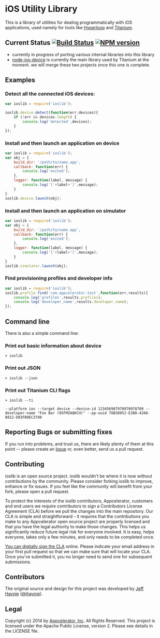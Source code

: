 iOS Utility Library 
===================

This is a library of utilities for dealing programmatically with iOS applications, used namely for tools like [Hyperloop](https://github.com/appcelerator/hyperloop) and [Titanium](https://github.com/appcelerator/titanium).

## Current Status [![Build Status](https://travis-ci.org/appcelerator/ioslib.svg?branch=master)](https://travis-ci.org/appcelerator/ioslib) [![NPM version](https://badge.fury.io/js/ioslib.svg)](http://badge.fury.io/js/ioslib)

- currently in progress of porting various internal libraries into this library
- [node-ios-device](https://github.com/appcelerator/node-ios-device) is currently the main library used by Titanium at the moment.  we will merge these two projects once this one is complete.

Examples
--------

### Detect all the connected iOS devices:

```javascript
var ioslib = require('ioslib');

ioslib.device.detect(function(err,devices){
	if (!err && devices.length) {
		console.log('detected',devices);
	}
});
```

### Install and then launch an application on device

```javascript
var ioslib = require('ioslib');
var obj = {
	build_dir: '/path/to/name.app',
	callback: function(err) {
		console.log('exited');
	},
	logger: function(label, message) {
		console.log('['+label+']',message);
	}
}
ioslib.device.launch(obj);
```

### Install and then launch an application on simulator

```javascript
var ioslib = require('ioslib');
var obj = {
	build_dir: '/path/to/name.app',
	callback: function(err) {
		console.log('exited');
	},
	logger: function(label, message) {
		console.log('['+label+']',message);
	}
}
ioslib.simulator.launch(obj);
```

### Find provisioning profiles and developer info

```javascript
var ioslib = require('ioslib');
ioslib.profile.find('com.appcelerator.test',function(err,results){
	console.log('profiles',results.profiles);
	console.log('developer_name',results.developer_name);
});
```

## Command line

There is also a simple command line:

### Print out basic information about device

```
> ioslib
```

### Print out JSON

```
> ioslib --json
```

### Print out Titanium CLI flags

```
> ioslib --ti

--platform ios --target device --device-id 123456987978978978789 --developer-name "Foo Bar (95FMZAQKCH)" --pp-uuid 78B3D052-E2B8-4268-8812-D83FB9EC3788
```


## Reporting Bugs or submitting fixes

If you run into problems, and trust us, there are likely plenty of them at this point -- please create an [Issue](https://github.com/appcelerator/ioslib/issues) or, even better, send us a pull request. 

## Contributing

ioslib is an open source project.  ioslib wouldn't be where it is now without contributions by the community. Please consider forking ioslib to improve, enhance or fix issues. If you feel like the community will benefit from your fork, please open a pull request.

To protect the interests of the ioslib contributors, Appcelerator, customers and end users we require contributors to sign a Contributors License Agreement (CLA) before we pull the changes into the main repository. Our CLA is simple and straightforward - it requires that the contributions you make to any Appcelerator open source project are properly licensed and that you have the legal authority to make those changes. This helps us significantly reduce future legal risk for everyone involved. It is easy, helps everyone, takes only a few minutes, and only needs to be completed once.

[You can digitally sign the CLA](http://bit.ly/app_cla) online. Please indicate your email address in your first pull request so that we can make sure that will locate your CLA.  Once you've submitted it, you no longer need to send one for subsequent submissions.

## Contributors

The original source and design for this project was developed by [Jeff Haynie](http://github.com/jhaynie) ([@jhaynie](http://twitter.com/jhaynie)).

## Legal

Copyright (c) 2014 by [Appcelerator, Inc](http://www.appcelerator.com). All Rights Reserved.
This project is licensed under the Apache Public License, version 2.  Please see details in the LICENSE file.
